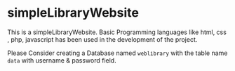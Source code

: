 # simpleLibraryWebsite
  This is a simpleLibraryWebsite. Basic Programming languages like html, css , php, javascript has been used in the development of the project.

Please Consider creating a Database named `weblibrary` with the table name `data` with username & password field.
    
